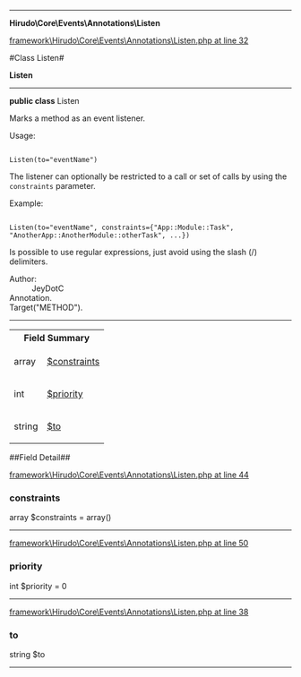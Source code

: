 

- - -

**Hirudo\Core\Events\Annotations\Listen**


<a href="https://github.com/JeyDotC/Hirudo/blob/make-composer-compatible/framework/Hirudo/Core/Events/Annotations/Listen.php#L32" target='_blank'>framework\Hirudo\Core\Events\Annotations\Listen.php at line 32</a>

#Class Listen#

**Listen**




- - -

<p><strong>public  class</strong> <span>Listen</span></p>

<div class="comment" id="overview_description"><p>Marks a method as an event listener.</p><p>Usage:</p><p><code>
Listen(to="eventName")
</code></p><p>The listener can optionally be restricted to a call or set of calls by using the
<code>constraints</code> parameter.</p><p>Example:</p><p><code>
Listen(to="eventName", constraints={"App::Module::Task", "AnotherApp::AnotherModule::otherTask", ...})
</code></p><p>Is possible to use regular expressions, just avoid using the slash (/) delimiters.</p></div>

<dl>
<dt>Author:</dt>
<dd>JeyDotC</dd>
<dt>Annotation.</dt>
<dt>Target("METHOD").</dt>
</dl>


<hr />



<table id="summary_field">
<tr><th colspan="2">Field Summary</th></tr>
<tr>
<td><span class='k'></span> <span class='nx'>array<string></span></td>
<td class="description"><p class="name" ><a href="https://github.com/JeyDotC/Hirudo-docs/blob/master/Hirudo/Core/Events/Annotations/Listen.md#constraints"> $constraints</a>
                                </p><p class="description"></p></td>
</tr>
<tr>
<td><span class='k'></span> <span class='nx'>int</span></td>
<td class="description"><p class="name" ><a href="https://github.com/JeyDotC/Hirudo-docs/blob/master/Hirudo/Core/Events/Annotations/Listen.md#priority"> $priority</a>
                                </p><p class="description"></p></td>
</tr>
<tr>
<td><span class='k'></span> <span class='nx'>string</span></td>
<td class="description"><p class="name" ><a href="https://github.com/JeyDotC/Hirudo-docs/blob/master/Hirudo/Core/Events/Annotations/Listen.md#to"> $to</a>
                                </p><p class="description"></p></td>
</tr>
</table>

##Field Detail##

<a href="https://github.com/JeyDotC/Hirudo/blob/make-composer-compatible/framework/Hirudo/Core/Events/Annotations/Listen.php#L44" target='_blank'>framework\Hirudo\Core\Events\Annotations\Listen.php at line 44</a>

<h3 id="constraints">constraints</h3>
<span class='k'></span> <span class='nx'>array<string></span><span class='no'> $constraints</span><span class='o'> = array()</span>

<div class="details">
<p></p>
</div>

- - -


<a href="https://github.com/JeyDotC/Hirudo/blob/make-composer-compatible/framework/Hirudo/Core/Events/Annotations/Listen.php#L50" target='_blank'>framework\Hirudo\Core\Events\Annotations\Listen.php at line 50</a>

<h3 id="priority">priority</h3>
<span class='k'></span> <span class='nx'>int</span><span class='no'> $priority</span><span class='o'> = 0</span>

<div class="details">
<p></p>
</div>

- - -


<a href="https://github.com/JeyDotC/Hirudo/blob/make-composer-compatible/framework/Hirudo/Core/Events/Annotations/Listen.php#L38" target='_blank'>framework\Hirudo\Core\Events\Annotations\Listen.php at line 38</a>

<h3 id="to">to</h3>
<span class='k'></span> <span class='nx'>string</span><span class='no'> $to</span><div class="details">
<p></p>
</div>

- - -

